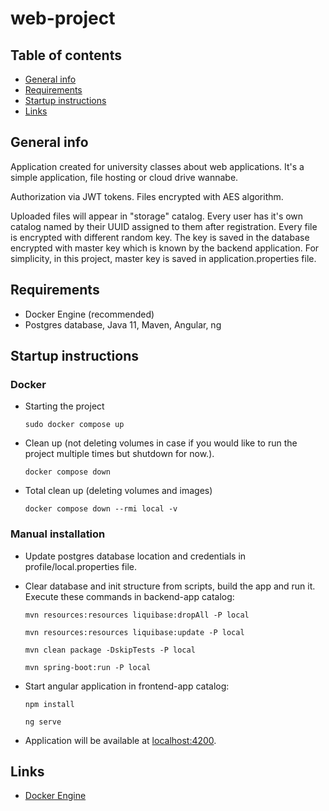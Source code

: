 # web-project

## Table of contents
* [General info](#general-info)
* [Requirements](#requirements)
* [Startup instructions](#startup-instructions)
* [Links](#links)

## General info
Application created for university classes about web applications.
It's a simple application, file hosting or cloud drive wannabe.

Authorization via JWT tokens. Files encrypted with AES algorithm.

Uploaded files will appear in "storage" catalog.
Every user has it's own catalog named by their UUID assigned to them after registration.
Every file is encrypted with different random key. 
The key is saved in the database encrypted with master key which is known by the backend application.
For simplicity, in this project, master key is saved in application.properties file.

## Requirements
* Docker Engine (recommended) 
* Postgres database, Java 11, Maven, Angular, ng

## Startup instructions

### Docker

* Starting the project

   ```sudo docker compose up```

* Clean up (not deleting volumes in case if you would like to run the project multiple times but shutdown for now.).

   ```docker compose down```

* Total clean up (deleting volumes and images)

   ```docker compose down --rmi local -v```

### Manual installation

* Update postgres database location and credentials in profile/local.properties file.

* Clear database and init structure from scripts, build the app and run it. Execute these commands in backend-app catalog:

    ```mvn resources:resources liquibase:dropAll -P local```

    ```mvn resources:resources liquibase:update -P local```

    ```mvn clean package -DskipTests -P local```

    ```mvn spring-boot:run -P local```


* Start angular application in frontend-app catalog:

   ```npm install```

   ```ng serve```


* Application will be available at [localhost:4200](http://localhost:4200).

## Links
* [Docker Engine](https://docs.docker.com/engine/install/)
